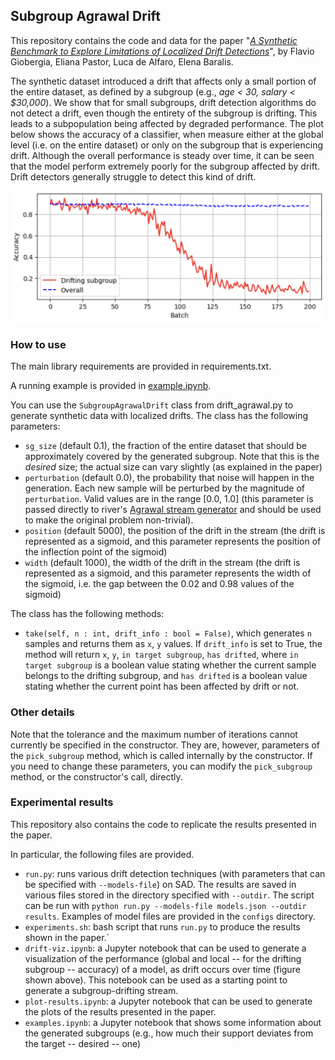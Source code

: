 ## Subgroup Agrawal Drift 

This repository contains the code and data for the paper "[_A Synthetic Benchmark to Explore Limitations of Localized Drift Detections_](https://aiimlab.org/pdf/events/KDD_2024_Workshop_On_Discovering_Drift_Phenomena_in_Evolving_Landscape_DELTA/A%20Synthetic%20Benchmark%20to%20Explore%20Limitations%20of%20Localized%20Drift%20Detections.pdf)", by Flavio Giobergia, Eliana Pastor, Luca de Alfaro, Elena Baralis. 

The synthetic dataset introduced a drift that affects only a small portion of the entire dataset, as defined by a subgroup (e.g., _age < 30, salary < $30,000_). We show that for small subgroups, drift detection algorithms do not detect a drift, even though the entirety of the subgroup is drifting. This leads to a subpopulation being affected by degraded performance. The plot below shows the accuracy of a classifier, when measure either at the global level (i.e. on the entire dataset) or only on the subgroup that is experiencing drift. Although the overall performance is steady over time, it can be seen that the model perform extremely poorly for the subgroup affected by drift. Drift detectors generally struggle to detect this kind of drift. 

![alt text](image.png)

### How to use
The main library requirements are provided in requirements.txt.

A running example is provided in [example.ipynb](example.ipynb).

You can use the `SubgroupAgrawalDrift` class from drift_agrawal.py to generate synthetic data with localized drifts. The class has the following parameters:

- `sg_size` (default 0.1), the fraction of the entire dataset that should be approximately covered by the generated subgroup. Note that this is the *desired* size; the actual size can vary slightly (as explained in the paper)
- `perturbation` (default 0.0), the probability that noise will happen in the generation. Each new sample will be perturbed by the magnitude of `perturbation`. Valid values are in the range [0.0, 1.0] (this parameter is passed directly to river's [Agrawal stream generator](https://riverml.xyz/latest/api/datasets/synth/Agrawal/) and should be used to make the original problem non-trivial). 
- `position` (default 5000), the position of the drift in the stream (the drift is represented as a sigmoid, and this parameter represents the position of the inflection point of the sigmoid)
- `width` (default 1000), the width of the drift in the stream (the drift is represented as a sigmoid, and this parameter represents the width of the sigmoid, i.e. the gap between the 0.02 and 0.98 values of the sigmoid)

The class has the following methods:
- `take(self, n : int, drift_info : bool = False)`, which generates `n` samples and returns them as `x`, `y` values. If `drift_info` is set to True, the method will return `x`, `y`, `in target subgroup`, `has drifted`, where `in target subgroup` is a boolean value stating whether the current sample belongs to the drifting subgroup, and `has drifted` is a boolean value stating whether the current point has been affected by drift or not.

### Other details
Note that the tolerance and the maximum number of iterations cannot currently be specified in the constructor. They are, however, parameters of the `pick_subgroup` method, which is called internally by the constructor. If you need to change these parameters, you can modify the `pick_subgroup` method, or the constructor's call, directly.

### Experimental results
This repository also contains the code to replicate the results presented in the paper. 

In particular, the following files are provided.

- `run.py`: runs various drift detection techniques (with parameters that can be specified with `--models-file`) on SAD. The results are saved in various files stored in the directory specified with `--outdir`. The script can be run with `python run.py --models-file models.json --outdir results`. Examples of model files are provided in the `configs` directory.
- `experiments.sh`: bash script that runs `run.py` to produce the results shown in the paper.`
- `drift-viz.ipynb`: a Jupyter notebook that can be used to generate a visualization of the performance (global and local -- for the drifting subgroup -- accuracy) of a model, as drift occurs over time (figure shown above). This notebook can be used as a starting point to generate a subgroup-drifting stream.
- `plot-results.ipynb`: a Jupyter notebook that can be used to generate the plots of the results presented in the paper.
- `examples.ipynb`: a Jupyter notebook that shows some information about the generated subgroups (e.g., how much their support deviates from the target -- desired -- one)
